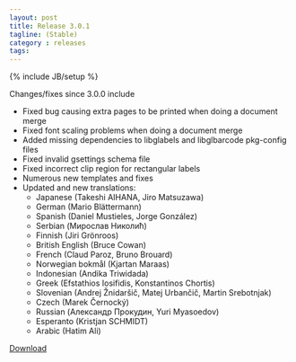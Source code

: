 ```yaml
---
layout: post
title: Release 3.0.1
tagline: (Stable)
category : releases
tags:
---
```

{% include JB/setup %}

 Changes/fixes since 3.0.0 include

- Fixed bug causing extra pages to be printed when doing a document merge
- Fixed font scaling problems when doing a document merge
- Added missing dependencies to libglabels and libglbarcode pkg-config files
- Fixed invalid gsettings schema file
- Fixed incorrect clip region for rectangular labels
- Numerous new templates and fixes
- Updated and new translations:
  - Japanese (Takeshi AIHANA, Jiro Matsuzawa)
  - German (Mario Blättermann)
  - Spanish (Daniel Mustieles, Jorge González)
  - Serbian (Мирослав Николић)
  - Finnish (Jiri Grönroos)
  - British English (Bruce Cowan)
  - French (Claud Paroz, Bruno Brouard)
  - Norwegian bokmål (Kjartan Maraas)
  - Indonesian (Andika Triwidada)
  - Greek (Efstathios Iosifidis, Konstantinos Chortis)
  - Slovenian (Andrej Žnidaršič, Matej Urbančič, Martin Srebotnjak)
  - Czech (Marek Černocký)
  - Russian (Александр Прокудин, Yuri Myasoedov)
  - Esperanto (Kristjan SCHMIDT)
  - Arabic (Hatim Ali)

[Download](/pages/download.html)
